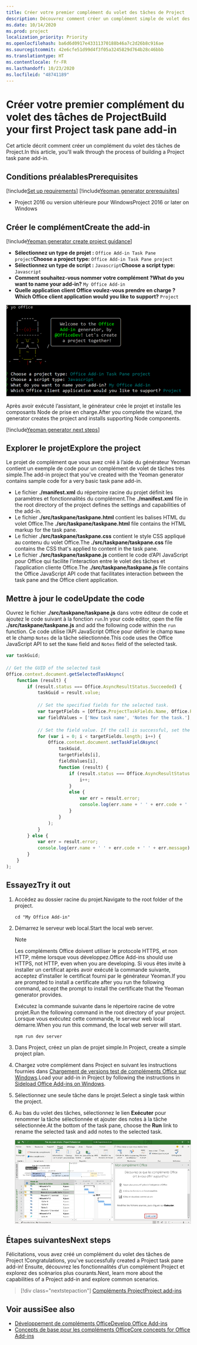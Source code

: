 ```yaml
---
title: Créer votre premier complément du volet des tâches de Project
description: Découvrez comment créer un complément simple de volet des tâches Project à l’aide de l’API JavaScript pour Office.
ms.date: 10/14/2020
ms.prod: project
localization_priority: Priority
ms.openlocfilehash: ba6d6d0917e43311370188b46a7c2d26b8c916ae
ms.sourcegitcommit: 42e6cfe51d99d4f3f05a3245829d764b28c46bbb
ms.translationtype: HT
ms.contentlocale: fr-FR
ms.lasthandoff: 10/23/2020
ms.locfileid: "48741189"
---
```

# <a name="build-your-first-project-task-pane-add-in"></a><span data-ttu-id="5762a-103">Créer votre premier complément du volet des tâches de Project</span><span class="sxs-lookup"><span data-stu-id="5762a-103">Build your first Project task pane add-in</span></span>

<span data-ttu-id="5762a-104">Cet article décrit comment créer un complément du volet des tâches de Project.</span><span class="sxs-lookup"><span data-stu-id="5762a-104">In this article, you'll walk through the process of building a Project task pane add-in.</span></span>

## <a name="prerequisites"></a><span data-ttu-id="5762a-105">Conditions préalables</span><span class="sxs-lookup"><span data-stu-id="5762a-105">Prerequisites</span></span>

[!include[Set up requirements](../includes/set-up-dev-environment-beforehand.md)]
[!include[Yeoman generator prerequisites](../includes/quickstart-yo-prerequisites.md)]

- <span data-ttu-id="5762a-106">Project 2016 ou version ultérieure pour Windows</span><span class="sxs-lookup"><span data-stu-id="5762a-106">Project 2016 or later on Windows</span></span>

## <a name="create-the-add-in"></a><span data-ttu-id="5762a-107">Créer le complément</span><span class="sxs-lookup"><span data-stu-id="5762a-107">Create the add-in</span></span>

[!include[Yeoman generator create project guidance](../includes/yo-office-command-guidance.md)]

- <span data-ttu-id="5762a-108">**Sélectionnez un type de projet :** `Office Add-in Task Pane project`</span><span class="sxs-lookup"><span data-stu-id="5762a-108">**Choose a project type:** `Office Add-in Task Pane project`</span></span>
- <span data-ttu-id="5762a-109">**Sélectionnez un type de script :** `Javascript`</span><span class="sxs-lookup"><span data-stu-id="5762a-109">**Choose a script type:** `Javascript`</span></span>
- <span data-ttu-id="5762a-110">**Comment souhaitez-vous nommer votre complément ?**</span><span class="sxs-lookup"><span data-stu-id="5762a-110">**What do you want to name your add-in?**</span></span> `My Office Add-in`
- <span data-ttu-id="5762a-111">**Quelle application client Office voulez-vous prendre en charge ?**</span><span class="sxs-lookup"><span data-stu-id="5762a-111">**Which Office client application would you like to support?**</span></span> `Project`

![Capture d’écran des invites et des réponses relatives au générateur Yeoman](../images/yo-office-project.png)

<span data-ttu-id="5762a-113">Après avoir exécuté l’assistant, le générateur crée le projet et installe les composants Node de prise en charge.</span><span class="sxs-lookup"><span data-stu-id="5762a-113">After you complete the wizard, the generator creates the project and installs supporting Node components.</span></span>

[!include[Yeoman generator next steps](../includes/yo-office-next-steps.md)]

## <a name="explore-the-project"></a><span data-ttu-id="5762a-114">Explorer le projet</span><span class="sxs-lookup"><span data-stu-id="5762a-114">Explore the project</span></span>

<span data-ttu-id="5762a-115">Le projet de complément que vous avez créé à l’aide du générateur Yeoman contient un exemple de code pour un complément de volet de tâches très simple.</span><span class="sxs-lookup"><span data-stu-id="5762a-115">The add-in project that you've created with the Yeoman generator contains sample code for a very basic task pane add-in.</span></span> 

- <span data-ttu-id="5762a-116">Le fichier **./manifest.xml** du répertoire racine du projet définit les paramètres et fonctionnalités du complément.</span><span class="sxs-lookup"><span data-stu-id="5762a-116">The **./manifest.xml** file in the root directory of the project defines the settings and capabilities of the add-in.</span></span>
- <span data-ttu-id="5762a-117">Le fichier **./src/taskpane/taskpane.html** contient les balises HTML du volet Office.</span><span class="sxs-lookup"><span data-stu-id="5762a-117">The **./src/taskpane/taskpane.html** file contains the HTML markup for the task pane.</span></span>
- <span data-ttu-id="5762a-118">Le fichier **./src/taskpane/taskpane.css** contient le style CSS appliqué au contenu du volet Office.</span><span class="sxs-lookup"><span data-stu-id="5762a-118">The **./src/taskpane/taskpane.css** file contains the CSS that's applied to content in the task pane.</span></span>
- <span data-ttu-id="5762a-119">Le fichier **./src/taskpane/taskpane.js** contient le code d’API JavaScript pour Office qui facilite l’interaction entre le volet des tâches et l’application cliente Office.</span><span class="sxs-lookup"><span data-stu-id="5762a-119">The **./src/taskpane/taskpane.js** file contains the Office JavaScript API code that facilitates interaction between the task pane and the Office client application.</span></span>

## <a name="update-the-code"></a><span data-ttu-id="5762a-120">Mettre à jour le code</span><span class="sxs-lookup"><span data-stu-id="5762a-120">Update the code</span></span>

<span data-ttu-id="5762a-121">Ouvrez le fichier **./src/taskpane/taskpane.js** dans votre éditeur de code et ajoutez le code suivant à la fonction `run`.</span><span class="sxs-lookup"><span data-stu-id="5762a-121">In your code editor, open the file **./src/taskpane/taskpane.js** and add the following code within the `run` function.</span></span> <span data-ttu-id="5762a-122">Ce code utilise l’API JavaScript Office pour définir le champ `Name` et le champ `Notes` de la tâche sélectionnée.</span><span class="sxs-lookup"><span data-stu-id="5762a-122">This code uses the Office JavaScript API to set the `Name` field and `Notes` field of the selected task.</span></span>

```js
var taskGuid;

// Get the GUID of the selected task
Office.context.document.getSelectedTaskAsync(
    function (result) {
        if (result.status === Office.AsyncResultStatus.Succeeded) {
            taskGuid = result.value;

            // Set the specified fields for the selected task.
            var targetFields = [Office.ProjectTaskFields.Name, Office.ProjectTaskFields.Notes];
            var fieldValues = ['New task name', 'Notes for the task.'];

            // Set the field value. If the call is successful, set the next field.
            for (var i = 0; i < targetFields.length; i++) {
                Office.context.document.setTaskFieldAsync(
                    taskGuid,
                    targetFields[i],
                    fieldValues[i],
                    function (result) {
                        if (result.status === Office.AsyncResultStatus.Succeeded) {
                            i++;
                        }
                        else {
                            var err = result.error;
                            console.log(err.name + ' ' + err.code + ' ' + err.message);
                        }
                    }
                );
            }
        } else {
            var err = result.error;
            console.log(err.name + ' ' + err.code + ' ' + err.message);
        }
    }
);
```

## <a name="try-it-out"></a><span data-ttu-id="5762a-123">Essayez</span><span class="sxs-lookup"><span data-stu-id="5762a-123">Try it out</span></span>

1. <span data-ttu-id="5762a-124">Accédez au dossier racine du projet.</span><span class="sxs-lookup"><span data-stu-id="5762a-124">Navigate to the root folder of the project.</span></span>

    ```command&nbsp;line
    cd "My Office Add-in"
    ```

2. <span data-ttu-id="5762a-125">Démarrez le serveur web local.</span><span class="sxs-lookup"><span data-stu-id="5762a-125">Start the local web server.</span></span>

    > [!NOTE]
    > <span data-ttu-id="5762a-126">Les compléments Office doivent utiliser le protocole HTTPS, et non HTTP, même lorsque vous développez.</span><span class="sxs-lookup"><span data-stu-id="5762a-126">Office Add-ins should use HTTPS, not HTTP, even when you are developing.</span></span> <span data-ttu-id="5762a-127">Si vous êtes invité à installer un certificat après avoir exécuté la commande suivante, acceptez d’installer le certificat fourni par le générateur Yeoman.</span><span class="sxs-lookup"><span data-stu-id="5762a-127">If you are prompted to install a certificate after you run the following command, accept the prompt to install the certificate that the Yeoman generator provides.</span></span>

    <span data-ttu-id="5762a-128">Exécutez la commande suivante dans le répertoire racine de votre projet.</span><span class="sxs-lookup"><span data-stu-id="5762a-128">Run the following command in the root directory of your project.</span></span> <span data-ttu-id="5762a-129">Lorsque vous exécutez cette commande, le serveur web local démarre.</span><span class="sxs-lookup"><span data-stu-id="5762a-129">When you run this command, the local web server will start.</span></span>

    ```command&nbsp;line
    npm run dev server
    ```

3. <span data-ttu-id="5762a-130">Dans Project, créez un plan de projet simple.</span><span class="sxs-lookup"><span data-stu-id="5762a-130">In Project, create a simple project plan.</span></span>

4. <span data-ttu-id="5762a-131">Chargez votre complément dans Project en suivant les instructions fournies dans [Chargement de versions test de compléments Office sur Windows](../testing/create-a-network-shared-folder-catalog-for-task-pane-and-content-add-ins.md).</span><span class="sxs-lookup"><span data-stu-id="5762a-131">Load your add-in in Project by following the instructions in [Sideload Office Add-ins on Windows](../testing/create-a-network-shared-folder-catalog-for-task-pane-and-content-add-ins.md).</span></span>

5. <span data-ttu-id="5762a-132">Sélectionnez une seule tâche dans le projet.</span><span class="sxs-lookup"><span data-stu-id="5762a-132">Select a single task within the project.</span></span>

6. <span data-ttu-id="5762a-133">Au bas du volet des tâches, sélectionnez le lien **Exécuter** pour renommer la tâche sélectionnée et ajouter des notes à la tâche sélectionnée.</span><span class="sxs-lookup"><span data-stu-id="5762a-133">At the bottom of the task pane, choose the **Run** link to rename the selected task and add notes to the selected task.</span></span>

    ![Capture d’écran de l’application Project avec le complément du volet des tâches chargé](../images/project-quickstart-addin-1.png)

## <a name="next-steps"></a><span data-ttu-id="5762a-135">Étapes suivantes</span><span class="sxs-lookup"><span data-stu-id="5762a-135">Next steps</span></span>

<span data-ttu-id="5762a-136">Félicitations, vous avez créé un complément du volet des tâches de Project !</span><span class="sxs-lookup"><span data-stu-id="5762a-136">Congratulations, you've successfully created a Project task pane add-in!</span></span> <span data-ttu-id="5762a-137">Ensuite, découvrez les fonctionnalités d’un complément Project et explorez des scénarios plus courants.</span><span class="sxs-lookup"><span data-stu-id="5762a-137">Next, learn more about the capabilities of a Project add-in and explore common scenarios.</span></span>

> [!div class="nextstepaction"]
> [<span data-ttu-id="5762a-138">Compléments Project</span><span class="sxs-lookup"><span data-stu-id="5762a-138">Project add-ins</span></span>](../project/project-add-ins.md)

## <a name="see-also"></a><span data-ttu-id="5762a-139">Voir aussi</span><span class="sxs-lookup"><span data-stu-id="5762a-139">See also</span></span>

- [<span data-ttu-id="5762a-140">Développement de compléments Office</span><span class="sxs-lookup"><span data-stu-id="5762a-140">Develop Office Add-ins</span></span>](../develop/develop-overview.md)
- [<span data-ttu-id="5762a-141">Concepts de base pour les compléments Office</span><span class="sxs-lookup"><span data-stu-id="5762a-141">Core concepts for Office Add-ins</span></span>](../overview/core-concepts-office-add-ins.md)
